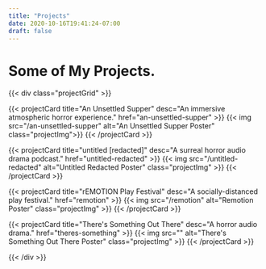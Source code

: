 ```yaml
---
title: "Projects"
date: 2020-10-16T19:41:24-07:00
draft: false
---
```


# Some of My Projects.

{{< div class="projectGrid" >}}

{{< projectCard 
    title="An Unsettled Supper" 
    desc="An immersive atmospheric horror experience." 
    href="an-unsettled-supper" >}}
    {{< img
        src="/an-unsettled-supper" 
        alt="An Unsettled Supper Poster" 
        class="projectImg">}}
{{< /projectCard >}}

{{< projectCard 
    title="untitled [redacted]" 
    desc="A surreal horror audio drama podcast." 
    href="untitled-redacted" >}}
    {{< img
        src="/untitled-redacted"
        alt="Untitled Redacted Poster" 
        class="projectImg" >}}
{{< /projectCard >}}

{{< projectCard 
    title="rEMOTION Play Festival" 
    desc="A socially-distanced play festival." 
    href="remotion" >}}
    {{< img
        src="/remotion"
        alt="Remotion Poster" 
        class="projectImg" >}}
{{< /projectCard >}}

{{< projectCard 
    title="There's Something Out There" 
    desc="A horror audio drama." 
    href="theres-something" >}}
    {{< img
        src=""
        alt="There's Something Out There Poster" 
        class="projectImg" >}}
{{< /projectCard >}}

{{< /div >}}
